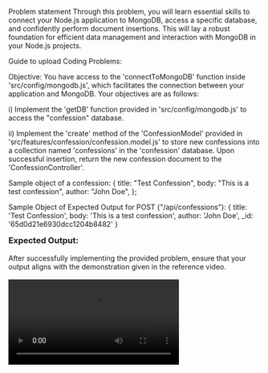 Problem statement
Through this problem, you will learn essential skills to connect your Node.js application to MongoDB, access a specific database, and confidently perform document insertions. This will lay a robust foundation for efficient data management and interaction with MongoDB in your Node.js projects.

Guide to upload Coding Problems:

Objective:
You have access to the 'connectToMongoDB' function inside 'src/config/mongodb.js', which facilitates the connection between your application and MongoDB. Your objectives are as follows:

i) Implement the 'getDB' function provided in 'src/config/mongodb.js' to access the "confession" database.

ii) Implement the 'create' method of the 'ConfessionModel' provided in 'src/features/confession/confession.model.js' to store new confessions into a collection named 'confessions' in the 'confession' database. Upon successful insertion, return the new confession document to the 'ConfessionController'.

Sample object of a confession:
{
title: "Test Confession",
body: "This is a test confession",
author: "John Doe",
};

Sample Object of Expected Output for POST ("/api/confessions"):
{
title: 'Test Confession',
body: 'This is a test confession',
author: 'John Doe',
\_id: '65d0d21e6930dcc1204b8482'
}

<summary><h3 style="display:inline">Expected Output:</h3></summary>
<br>
After successfully implementing the provided problem, ensure that your output aligns with the demonstration given in the reference video.
<br><br>
<video width="340px" controls>
<source src="https://files.codingninjas.in/screen-recording-2024-01-14-at-2-20-06-pm-34757.mov">
Your browser does not support the video tag.
</video>
<br>
